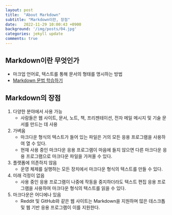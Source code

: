 ```yaml
---
layout: post
title:  "About Markdown"
subtitle: "Markdown이란, 장점"
date:   2022-11-29 10:00:43 +0900
background: '/img/posts/04.jpg'
categories: jekyll update
comments: true
---
```


## Markdown이란 무엇인가
- 마크업 언어로, 텍스트를 통해 문서의 형태를 명시하는 방법
- [Markdown 문법 학습하기](https://www.markdownguide.org/basic-syntax/)

## Markdown의 장점
1. 다양한 분야에서 사용 가능
    - 사람들은 웹 사이트, 문서, 노트, 책, 프리젠테이션, 전자 메일 메시지 및 기술 문서를 만드는 데 사용
2. 가벼움
    - 마크다운 형식의 텍스트가 들어 있는 파일은 거의 모든 응용 프로그램을 사용하여 열 수 있다.
    - 현재 사용 중인 마크다운 응용 프로그램이 마음에 들지 않으면 다른 마크다운 응용 프로그램으로 마크다운 파일을 가져올 수 있다.
3. 플랫폼에 의존하지 않음
    - 운영 체제를 실행하는 모든 장치에서 마크다운 형식의 텍스트를 만들 수 있다.
4. 미래 걱정이 없음
    - 사용 중인 응용 프로그램이 나중에 작동을 중지하더라도 텍스트 편집 응용 프로그램을 사용하여 마크다운 형식의 텍스트를 읽을 수 있다.
4. 마크다운은 어디에나 있음
    - Reddit 및 GitHub와 같은 웹 사이트는 Markdown을 지원하며 많은 데스크톱 및 웹 기반 응용 프로그램이 이를 지원한다.
